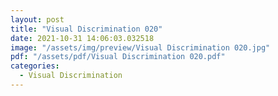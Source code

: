 ```yaml
---
layout: post
title: "Visual Discrimination 020"
date: 2021-10-31 14:06:03.032518
image: "/assets/img/preview/Visual Discrimination 020.jpg"
pdf: "/assets/pdf/Visual Discrimination 020.pdf"
categories:
  - Visual Discrimination 
---
```

